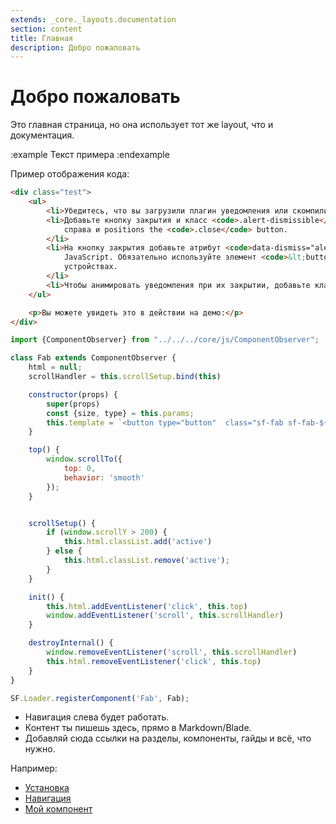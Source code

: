 ```yaml
---
extends: _core._layouts.documentation
section: content
title: Главная
description: Добро пожаловать
---
```


# Добро пожаловать

Это главная страница, но она использует тот же layout, что и документация.

:example
Текст примера
:endexample

Пример отображения кода:

```html
<div class="test">
    <ul>
        <li>Убедитесь, что вы загрузили плагин уведомления или скомпилированный Bootstrap JavaScript.</li>
        <li>Добавьте кнопку закрытия и класс <code>.alert-dismissible</code>, который добавляет дополнительный отступ
            справа и positions the <code>.close</code> button.
        </li>
        <li>На кнопку закрытия добавьте атрибут <code>data-dismiss="alert"</code>, который запускает функционал
            JavaScript. Обязательно используйте элемент <code>&lt;button&gt;</code> для правильного поведения на всех
            устройствах.
        </li>
        <li>Чтобы анимировать уведомления при их закрытии, добавьте классы <code>.fade</code> и <code>.show</code>.</li>
    </ul>

    <p>Вы можете увидеть это в действии на демо:</p>
</div>
```

```js
import {ComponentObserver} from "../../../core/js/ComponentObserver";

class Fab extends ComponentObserver {
    html = null;
    scrollHandler = this.scrollSetup.bind(this)

    constructor(props) {
        super(props)
        const {size, type} = this.params;
        this.template = `<button type="button"  class="sf-fab sf-fab-${size} sf-fab-${type}"><i class="sf-icon">chevron_left</i></button>`
    }

    top() {
        window.scrollTo({
            top: 0,
            behavior: 'smooth'
        });
    }


    scrollSetup() {
        if (window.scrollY > 200) {
            this.html.classList.add('active')
        } else {
            this.html.classList.remove('active');
        }
    }

    init() {
        this.html.addEventListener('click', this.top)
        window.addEventListener('scroll', this.scrollHandler)
    }

    destroyInternal() {
        window.removeEventListener('scroll', this.scrollHandler)
        this.html.removeEventListener('click', this.top)
    }
}

SF.Loader.registerComponent('Fab', Fab);
```

- Навигация слева будет работать.
- Контент ты пишешь здесь, прямо в Markdown/Blade.
- Добавляй сюда ссылки на разделы, компоненты, гайды и всё, что нужно.

Например:

<div markdown="1" class="list-default">

- [Установка](/source/docs/ru/getting-started.md)
- [Навигация](/source/docs/ru/navigation.md)
- [Мой компонент](/docs/my-component)

</div>
